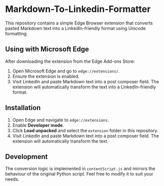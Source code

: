 # Markdown-To-Linkedin-Formatter

This repository contains a simple Edge Browser extension that converts pasted Markdown text into a LinkedIn-friendly format using Unicode formatting.

## Using with Microsoft Edge

After downloading the extension from the Edge Add-ons Store:

1. Open Microsoft Edge and go to `edge://extensions/`.
2. Ensure the extension is enabled.
3. Visit LinkedIn and paste Markdown text into a post composer field. The extension will automatically transform the text into a LinkedIn-friendly format.

## Installation

1. Open Edge and navigate to `edge://extensions`.
2. Enable **Developer mode**.
3. Click **Load unpacked** and select the `extension` folder in this repository.
4. Visit LinkedIn and paste Markdown text into a post composer field. The extension will automatically transform the text.

## Development

The conversion logic is implemented in `contentScript.js` and mirrors the behaviour of the original Python script. Feel free to modify it to suit your needs.
